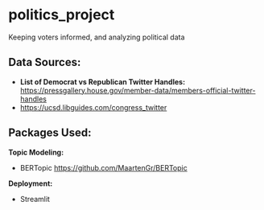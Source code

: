 # politics_project
Keeping voters informed, and analyzing political data


## Data Sources: 
- **List of Democrat vs Republican Twitter Handles:** https://pressgallery.house.gov/member-data/members-official-twitter-handles 
- https://ucsd.libguides.com/congress_twitter


## Packages Used: 

**Topic Modeling:**
- BERTopic https://github.com/MaartenGr/BERTopic 

**Deployment:**
- Streamlit